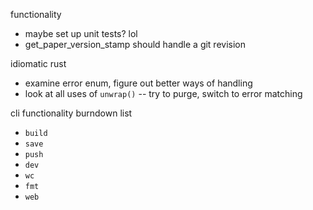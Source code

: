 functionality
- maybe set up unit tests? lol
- get_paper_version_stamp should handle a git revision

idiomatic rust
- examine error enum, figure out better ways of handling
- look at all uses of `unwrap()` -- try to purge, switch to error matching

cli functionality burndown list
- `build`
- `save`
- `push`
- `dev`
- `wc`
- `fmt`
- `web`

